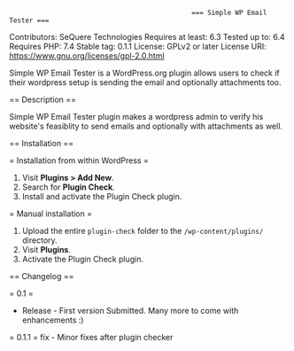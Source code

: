                                                   === Simple WP Email Tester ===

Contributors:      SeQuere Technologies
Requires at least: 6.3
Tested up to:      6.4
Requires PHP:      7.4
Stable tag:        0.1.1
License:           GPLv2 or later
License URI:       https://www.gnu.org/licenses/gpl-2.0.html


Simple WP Email Tester is a WordPress.org plugin allows users to check if their wordpress setup is sending the email and optionally attachments too.

== Description ==

Simple WP Email Tester plugin makes a wordpress admin to verify his website's feasiblity to send emails and optionally with attachments as well.


== Installation ==

= Installation from within WordPress =

1. Visit **Plugins > Add New**.
2. Search for **Plugin Check**.
3. Install and activate the Plugin Check plugin.

= Manual installation =

1. Upload the entire `plugin-check` folder to the `/wp-content/plugins/` directory.
2. Visit **Plugins**.
3. Activate the Plugin Check plugin.


== Changelog ==

= 0.1 =

* Release - First version Submitted. Many more to come with enhancements :)

= 0.1.1 =
fix - Minor fixes after plugin checker
